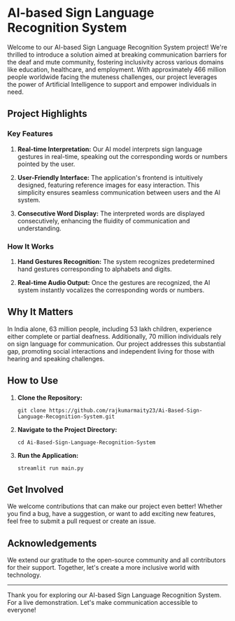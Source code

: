 # AI-based Sign Language Recognition System

Welcome to our AI-based Sign Language Recognition System project! We're thrilled to introduce a solution aimed at breaking communication barriers for the deaf and mute community, fostering inclusivity across various domains like education, healthcare, and employment. With approximately 466 million people worldwide facing the muteness challenges, our project leverages the power of Artificial Intelligence to support and empower individuals in need.

## Project Highlights

### Key Features

1. **Real-time Interpretation:** Our AI model interprets sign language gestures in real-time, speaking out the corresponding words or numbers pointed by the user.
   
2. **User-Friendly Interface:** The application's frontend is intuitively designed, featuring reference images for easy interaction. This simplicity ensures seamless communication between users and the AI system.

3. **Consecutive Word Display:** The interpreted words are displayed consecutively, enhancing the fluidity of communication and understanding.

### How It Works

1. **Hand Gestures Recognition:** The system recognizes predetermined hand gestures corresponding to alphabets and digits.

2. **Real-time Audio Output:** Once the gestures are recognized, the AI system instantly vocalizes the corresponding words or numbers.

## Why It Matters

In India alone, 63 million people, including 53 lakh children, experience either complete or partial deafness. Additionally, 70 million individuals rely on sign language for communication. Our project addresses this substantial gap, promoting social interactions and independent living for those with hearing and speaking challenges.

## How to Use

1. **Clone the Repository:**
   ```
   git clone https://github.com/rajkumarmaity23/Ai-Based-Sign-Language-Recognition-System.git
   ```

2. **Navigate to the Project Directory:**
   ```
   cd Ai-Based-Sign-Language-Recognition-System
   ```

3. **Run the Application:**
   ```
   streamlit run main.py
   ```


## Get Involved

We welcome contributions that can make our project even better! Whether you find a bug, have a suggestion, or want to add exciting new features, feel free to submit a pull request or create an issue.

## Acknowledgements

We extend our gratitude to the open-source community and all contributors for their support. Together, let's create a more inclusive world with technology.

---

Thank you for exploring our AI-based Sign Language Recognition System. For a live demonstration. Let's make communication accessible to everyone!
